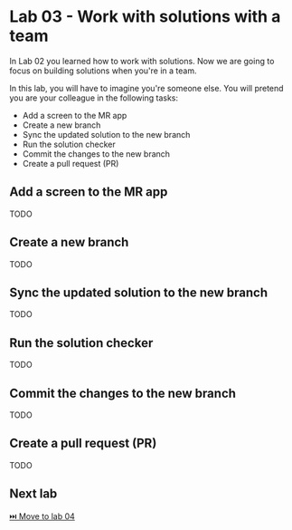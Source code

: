 # Lab 03 - Work with solutions with a team

In Lab 02 you learned how to work with solutions. Now we are going to focus on building solutions when you're in a team. 

In this lab, you will have to imagine you're someone else. You will pretend you are your colleague in the following tasks:

* Add a screen to the MR app
* Create a new branch
* Sync the updated solution to the new branch
* Run the solution checker
* Commit the changes to the new branch
* Create a pull request (PR)

## Add a screen to the MR app

TODO

## Create a new branch

TODO

## Sync the updated solution to the new branch

TODO

## Run the solution checker

TODO

## Commit the changes to the new branch

TODO

## Create a pull request (PR)

TODO

## Next lab

[⏭️ Move to lab 04](../lab-04/README.md)
